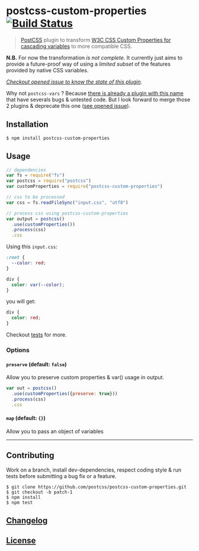 # postcss-custom-properties [![Build Status](https://travis-ci.org/postcss/postcss-custom-properties.png)](https://travis-ci.org/postcss/postcss-custom-properties)

> [PostCSS](https://github.com/postcss/postcss) plugin to transform [W3C CSS Custom Properties for cascading variables](http://www.w3.org/TR/css-variables/) to more compatible CSS.

**N.B.** For now the transformation _is not complete_. It currently just aims to provide a future-proof way of using a _limited subset_ of the features provided by native CSS variables.  

_[Checkout opened issue to know the state of this plugin](issues)._

Why not `postcss-vars` ? Because [there is already a plugin with this name](http://github.com/iamvdo/postcss-vars) that have severals bugs & untested code.
But I look forward to merge those 2 plugins & deprecate this one ([see opened issue](https://github.com/iamvdo/postcss-vars/issues/4)).

## Installation

    $ npm install postcss-custom-properties

## Usage

```js
// dependencies
var fs = require("fs")
var postcss = require("postcss")
var customProperties = require("postcss-custom-properties")

// css to be processed
var css = fs.readFileSync("input.css", "utf8")

// process css using postcss-custom-properties
var output = postcss()
  .use(customProperties())
  .process(css)
  .css
```

Using this `input.css`:

```css
:root {
  --color: red;
}

div {
  color: var(--color);
}
```

you will get:

```css
div {
  color: red;
}
```

Checkout [tests](test) for more.

### Options

#### `preserve` (default: `false`)

Allow you to preserve custom properties & var() usage in output.

```js
var out = postcss()
  .use(customProperties({preserve: true}))
  .process(css)
  .css
```

#### `map` (default: `{}`)

Allow you to pass an object of variables

---

## Contributing

Work on a branch, install dev-dependencies, respect coding style & run tests before submitting a bug fix or a feature.

    $ git clone https://github.com/postcss/postcss-custom-properties.git
    $ git checkout -b patch-1
    $ npm install
    $ npm test

## [Changelog](CHANGELOG.md)

## [License](LICENSE-MIT)
